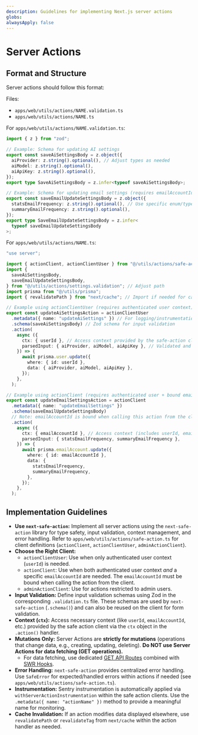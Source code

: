 ```yaml
---
description: Guidelines for implementing Next.js server actions
globs: 
alwaysApply: false
---
```

# Server Actions

## Format and Structure
Server actions should follow this format:

Files:
- `apps/web/utils/actions/NAME.validation.ts`
- `apps/web/utils/actions/NAME.ts`

For `apps/web/utils/actions/NAME.validation.ts`:

```typescript
import { z } from "zod";

// Example: Schema for updating AI settings
export const saveAiSettingsBody = z.object({
  aiProvider: z.string().optional(), // Adjust types as needed
  aiModel: z.string().optional(),
  aiApiKey: z.string().optional(),
});
export type SaveAiSettingsBody = z.infer<typeof saveAiSettingsBody>;

// Example: Schema for updating email settings (requires emailAccountId binding)
export const saveEmailUpdateSettingsBody = z.object({
  statsEmailFrequency: z.string().optional(), // Use specific enum/types if applicable
  summaryEmailFrequency: z.string().optional(),
});
export type SaveEmailUpdateSettingsBody = z.infer<
  typeof saveEmailUpdateSettingsBody
>;

```

For `apps/web/utils/actions/NAME.ts`:

```typescript
"use server";

import { actionClient, actionClientUser } from "@/utils/actions/safe-action";
import {
  saveAiSettingsBody,
  saveEmailUpdateSettingsBody,
} from "@/utils/actions/settings.validation"; // Adjust path
import prisma from "@/utils/prisma";
import { revalidatePath } from "next/cache"; // Import if needed for cache invalidation

// Example using actionClientUser (requires authenticated user context)
export const updateAiSettingsAction = actionClientUser
  .metadata({ name: "updateAiSettings" }) // For logging/instrumentation
  .schema(saveAiSettingsBody) // Zod schema for input validation
  .action(
    async ({
      ctx: { userId }, // Access context provided by the safe-action client
      parsedInput: { aiProvider, aiModel, aiApiKey }, // Validated and typed input
    }) => {
      await prisma.user.update({
        where: { id: userId },
        data: { aiProvider, aiModel, aiApiKey },
      });
    },
  );

// Example using actionClient (requires authenticated user + bound emailAccountId)
export const updateEmailSettingsAction = actionClient
  .metadata({ name: "updateEmailSettings" })
  .schema(saveEmailUpdateSettingsBody)
  // Note: emailAccountId is bound when calling this action from the client
  .action(
    async ({
      ctx: { emailAccountId }, // Access context (includes userId, email etc.)
      parsedInput: { statsEmailFrequency, summaryEmailFrequency },
    }) => {
      await prisma.emailAccount.update({
        where: { id: emailAccountId },
        data: {
          statsEmailFrequency,
          summaryEmailFrequency,
        },
      });
    },
  );

```

## Implementation Guidelines
- **Use `next-safe-action`:** Implement all server actions using the `next-safe-action` library for type safety, input validation, context management, and error handling. Refer to `apps/web/utils/actions/safe-action.ts` for client definitions (`actionClient`, `actionClientUser`, `adminActionClient`).
- **Choose the Right Client:**
    - `actionClientUser`: Use when only authenticated user context (`userId`) is needed.
    - `actionClient`: Use when both authenticated user context *and* a specific `emailAccountId` are needed. The `emailAccountId` must be bound when calling the action from the client.
    - `adminActionClient`: Use for actions restricted to admin users.
- **Input Validation:** Define input validation schemas using Zod in the corresponding `.validation.ts` file. These schemas are used by `next-safe-action` (`.schema()`) and can also be reused on the client for form validation.
- **Context (`ctx`):** Access necessary context (like `userId`, `emailAccountId`, etc.) provided by the safe action client via the `ctx` object in the `.action()` handler.
- **Mutations Only:** Server Actions are **strictly for mutations** (operations that change data, e.g., creating, updating, deleting). **Do NOT use Server Actions for data fetching (GET operations).**
    - For data fetching, use dedicated [GET API Routes](mdc:.roo/rules/get-api-route.md) combined with [SWR Hooks](mdc:.roo/rules/data-fetching.md).
- **Error Handling:** `next-safe-action` provides centralized error handling. Use `SafeError` for expected/handled errors within actions if needed (see `apps/web/utils/actions/safe-action.ts`).
- **Instrumentation:** Sentry instrumentation is automatically applied via `withServerActionInstrumentation` within the safe action clients. Use the `.metadata({ name: "actionName" })` method to provide a meaningful name for monitoring.
- **Cache Invalidation:** If an action modifies data displayed elsewhere, use `revalidatePath` or `revalidateTag` from `next/cache` within the action handler as needed.